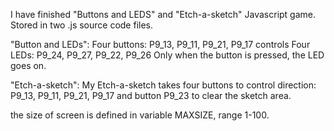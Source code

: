 I have finished "Buttons and LEDS" and "Etch-a-sketch" Javascript game.
Stored in two .js source code files.

"Button and LEDs":
Four buttons: P9_13, P9_11, P9_21, P9_17
controls
Four LEDs: P9_24, P9_27, P9_22, P9_26
Only when the button is pressed, the LED goes on. 

"Etch-a-sketch":
My Etch-a-sketch takes four buttons to control direction: P9_13, P9_11, P9_21, P9_17
and button P9_23 to clear the sketch area.

the size of screen is defined in variable MAXSIZE, range 1-100.



